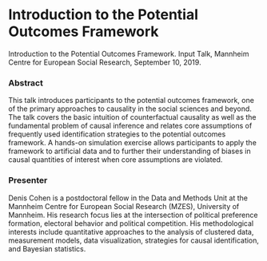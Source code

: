 # Introduction to the Potential Outcomes Framework
Introduction to the Potential Outcomes Framework. Input Talk, Mannheim Centre for European Social Research, September 10, 2019.

### Abstract
This talk introduces participants to the potential outcomes framework, one of the primary approaches to causality in the social sciences and beyond. The talk covers the basic intuition of counterfactual causality as well as the fundamental problem of causal inference and relates core assumptions of frequently used identification strategies to the potential outcomes framework. A hands-on simulation exercise allows participants to apply the framework to artificial data and to further their understanding of biases in causal quantities of interest when core assumptions are violated.

### Presenter
Denis Cohen is a postdoctoral fellow in the Data and Methods Unit at the Mannheim Centre for European Social Research (MZES), University of Mannheim. His research focus lies at the intersection of political preference formation, electoral behavior and political competition. His methodological interests include quantitative approaches to the analysis of clustered data, measurement models, data visualization, strategies for causal identification, and Bayesian statistics.



